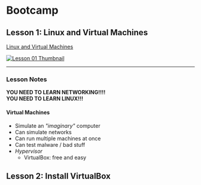 # Bootcamp

## Lesson 1: Linux and Virtual Machines

[Linux and Virtual Machines](https://vimeo.com/1095473479)

[![Lesson 01 Thumbnail](thumb01.avif)](https://vimeo.com/1095473479)

---

### Lesson Notes

**YOU NEED TO LEARN NETWORKING!!!!**  
**YOU NEED TO LEARN LINUX!!!**

#### Virtual Machines
- Simulate an *"imaginary"* computer  
- Can simulate networks  
- Can run multiple machines at once  
- Can test malware / bad stuff  
- *Hypervisor*  
  - VirtualBox: free and easy

## Lesson 2: Install VirtualBox